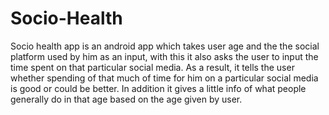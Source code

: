 # Socio-Health

Socio health app is an android app which takes user age and the the social platform used by him as an input, with this it also asks the user to input the time spent on that particular social media. As a result, it tells the user whether spending of that much of time for him on a particular social media is good or could be better. In addition it gives a little info of what people generally do in that age based on the age given by user.
